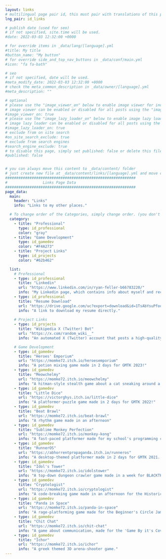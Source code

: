 ```yaml
---
layout: links
# multilingual page pair id, this must pair with translations of this page. (This name must be unique)
lng_pair: id_links

# publish date (used for seo)
# if not specified, site.time will be used.
#date: 2022-03-03 12:32:00 +0000

# for override items in _data/lang/[language].yml
#title: My title
#button_name: "My button"
# for override side_and_top_nav_buttons in _data/conf/main.yml
#icon: "fa fa-bath"

# seo
# if not specified, date will be used.
#meta_modify_date: 2022-03-03 12:32:00 +0000
# check the meta_common_description in _data/owner/[language].yml
#meta_description: ""

# optional
# please use the "image_viewer_on" below to enable image viewer for individual pages or posts (_posts/ or [language]/_posts folders).
# image viewer can be enabled or disabled for all posts using the "image_viewer_posts: true" setting in _data/conf/main.yml.
#image_viewer_on: true
# please use the "image_lazy_loader_on" below to enable image lazy loader for individual pages or posts (_posts/ or [language]/_posts folders).
# image lazy loader can be enabled or disabled for all posts using the "image_lazy_loader_posts: true" setting in _data/conf/main.yml.
#image_lazy_loader_on: true
# exclude from on site search
#on_site_search_exclude: true
# exclude from search engines
#search_engine_exclude: true
# to disable this page, simply set published: false or delete this file
#published: false


# you can always move this content to _data/content/ folder
# just create new file at _data/content/links/[language].yml and move content below.
###########################################################
#                Links Page Data
###########################################################
page_data:
  main:
    header: "Links"
    info: "Links to my other places."

  # To change order of the Categories, simply change order. (you don't need to change list order.)
  category:
    - title: "Professional"
      type: id_professional
      color: "gray"
    - title: "Game Development"
      type: id_gamedev
      color: "#F4A273"
    - title: "Project Links"
      type: id_projects
      color: "#62b462"

  list:
    # Professional
    - type: id_professional
      title: "Linkedin"
      url: "https://www.linkedin.com/in/ryan-feller-b66783220/"
      info: "My Linkedin page, which contains info about myself and recent happenings in my professional life."
    - type: id_professional
      title: "Resume Download"
      url: "https://drive.google.com/uc?export=download&id=1TsAbYsuPfoq8cWErlbV40pbTRDfJRB6F"
      info: "A link to download my resume directly."
      
    # Project Links
    - type: id_projects
      title: "Wikipedia X (Twitter) Bot"
      url: "https://x.com/random_wiki__"
      info: "An automated X (Twitter) account that posts a high-quality random Wikipedia article every hour."

    # Game Development
    - type: id_gamedev
      title: "Heroes' Emporium"
      url: "https://momke72.itch.io/heroesemporium"
      info: "A potion mixing game made in 2 days for GMTK 2023!"
    - type: id_gamedev
      title: "Meowchelmy"
      url: "https://momke72.itch.io/meowchelmy"
      info: "A hitman-style stealth game about a cat sneaking around a fortress."
    - type: id_gamedev
      title: "Little Dice"
      url: "https://victorghys.itch.io/little-dice"
      info: "A platformer-puzzle game made in 2 days for GMTK 2022!"
    - type: id_gamedev
      title: "Beat Brawl"
      url: "https://momke72.itch.io/beat-brawl"
      info: "A rhythm game made in an afternoon"
    - type: id_gamedev
      title: "Sublime Monkey Perfection"
      url: "https://momke72.itch.io/monkey-kong"
      info: "A fast-paced platformer made for my school's programming club"
    - type: id_gamedev
      title: "RunnerOS"
      url: "https://abhorrentpropaganda.itch.io/runneros"
      info: "A desktop-themed platformer made in 2 days for GMTK 2021. Placed in the top 1%!"
    - type: id_gamedev
      title: "Idol's Tower"
      url: "https://momke72.itch.io/idolstower"
      info: "A top-down dungeon crawler game made in a week for BLACKTHORNPOD Game Jam #3!"
    - type: id_gamedev
      title: "Cryptologist"
      url: "https://momke72.itch.io/cryptologist"
      info: "A code-breaking game made in an afternoon for the Historically Accurate Game Jam 3."
    - type: id_gamedev
      title: "Panda in Space"
      url: "https://momke72.itch.io/panda-in-space"
      info: "A rage-platforming game made for the Beginner's Circle Jam #3."
    - type: id_gamedev
      title: "Chit Chat"
      url: "https://momke72.itch.io/chit-chat"
      info: "A game about communication, made for the 'Game By it's Cover Jam."
    - type: id_gamedev
      title: "Ichor"
      url: "https://momke72.itch.io/ichor"
      info: "A greek themed 3D arena-shooter game."
---
```

